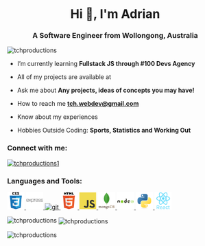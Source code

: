 <h1 align="center">Hi 👋, I'm Adrian</h1>
<h3 align="center">A Software Engineer from Wollongong, Australia</h3> 

<p align="left"> <img src="https://komarev.com/ghpvc/?username=tchproductions&label=Profile%20views&color=0e75b6&style=flat" alt="tchproductions" /> </p>



-  I’m currently learning **Fullstack JS through #100 Devs Agency**

-  All of my projects are available at [<placeholder>](<placeholder>)

-  Ask me about **Any projects, ideas of concepts you may have!**

-  How to reach me **tch.webdev@gmail.com**

-  Know about my experiences [<placeholder>](<placeholder>)

-  Hobbies Outside Coding: **Sports, Statistics and Working Out**

<h3 align="left">Connect with me:</h3>
<p align="left"> <a href="https://twitter.com/tchproductions1" target="blank"><img src="https://img.shields.io/twitter/follow/tchproductions1?logo=twitter&style=for-the-badge" alt="tchproductions1" /></a> </p>

<h3 align="left">Languages and Tools:</h3>
<p align="left"> <a href="https://www.w3schools.com/css/" target="_blank" rel="noreferrer"> <img src="https://raw.githubusercontent.com/devicons/devicon/master/icons/css3/css3-original-wordmark.svg" alt="css3" width="40" height="40"/> </a> <a href="https://expressjs.com" target="_blank" rel="noreferrer"> <img src="https://raw.githubusercontent.com/devicons/devicon/master/icons/express/express-original-wordmark.svg" alt="express" width="40" height="40"/> </a> <a href="https://git-scm.com/" target="_blank" rel="noreferrer"> <img src="https://www.vectorlogo.zone/logos/git-scm/git-scm-icon.svg" alt="git" width="40" height="40"/> </a> <a href="https://www.w3.org/html/" target="_blank" rel="noreferrer"> <img src="https://raw.githubusercontent.com/devicons/devicon/master/icons/html5/html5-original-wordmark.svg" alt="html5" width="40" height="40"/> </a> <a href="https://developer.mozilla.org/en-US/docs/Web/JavaScript" target="_blank" rel="noreferrer"> <img src="https://raw.githubusercontent.com/devicons/devicon/master/icons/javascript/javascript-original.svg" alt="javascript" width="40" height="40"/> </a> <a href="https://www.mongodb.com/" target="_blank" rel="noreferrer"> <img src="https://raw.githubusercontent.com/devicons/devicon/master/icons/mongodb/mongodb-original-wordmark.svg" alt="mongodb" width="40" height="40"/> </a> <a href="https://nodejs.org" target="_blank" rel="noreferrer"> <img src="https://raw.githubusercontent.com/devicons/devicon/master/icons/nodejs/nodejs-original-wordmark.svg" alt="nodejs" width="40" height="40"/> </a> <a href="https://www.python.org" target="_blank" rel="noreferrer"> <img src="https://raw.githubusercontent.com/devicons/devicon/master/icons/python/python-original.svg" alt="python" width="40" height="40"/> </a> <a href="https://reactjs.org/" target="_blank" rel="noreferrer"> <img src="https://raw.githubusercontent.com/devicons/devicon/master/icons/react/react-original-wordmark.svg" alt="react" width="40" height="40"/> </a> </p>

<p><img align="left" src="https://github-readme-stats.vercel.app/api/top-langs?username=tchproductions&show_icons=true&locale=en&layout=compact" alt="tchproductions" /></p>

<p>&nbsp;<img align="center" src="https://github-readme-stats.vercel.app/api?username=tchproductions&show_icons=true&locale=en" alt="tchproductions" /></p>

<p><img align="center" src="https://github-readme-streak-stats.herokuapp.com/?user=tchproductions&" alt="tchproductions" /></p>
